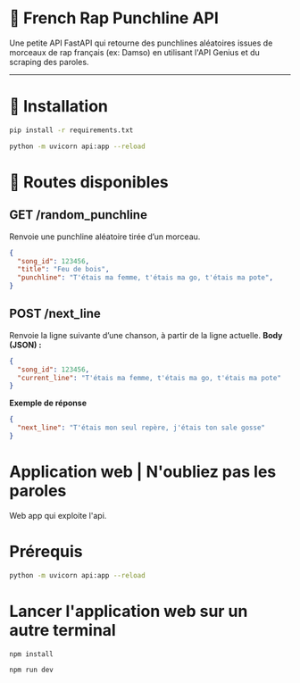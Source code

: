 # 🎵 French Rap Punchline API

Une petite API FastAPI qui retourne des punchlines aléatoires issues de morceaux de rap français (ex: Damso) en utilisant l'API Genius et du scraping des paroles.

---

# 🚀 Installation

```bash
pip install -r requirements.txt
```

```bash
python -m uvicorn api:app --reload
```

# 🔗 Routes disponibles
## GET /random_punchline

Renvoie une punchline aléatoire tirée d’un morceau.

```json
{
  "song_id": 123456,
  "title": "Feu de bois",
  "punchline": "T'étais ma femme, t'étais ma go, t'étais ma pote",
}
```

## POST /next_line
Renvoie la ligne suivante d’une chanson, à partir de la ligne actuelle.
**Body (JSON) :**

```json
{
  "song_id": 123456,
  "current_line": "T'étais ma femme, t'étais ma go, t'étais ma pote"
}
```
**Exemple de réponse**

```json
{
  "next_line": "T'étais mon seul repère, j'étais ton sale gosse"
}
```

# Application web | N'oubliez pas les paroles  

Web app qui exploite l'api.

# Prérequis 

```bash
python -m uvicorn api:app --reload
```

# Lancer l'application web sur un autre terminal

```
npm install
```

```
npm run dev
```





